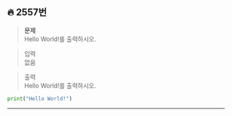 ## 🔥 2557번

> **문제**<br>
> Hello World!를 출력하시오.

> 입력<br>없음

> 출력<br>Hello World!를 출력하시오.

```python
print("Hello World!")
```

---